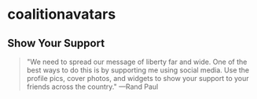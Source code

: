 # coalitionavatars

## Show Your Support
> "We need to spread our message of liberty far and wide. One of the best ways to do this is by supporting me using social media. Use the profile pics, cover photos, and widgets to show your support to your friends across the country." —Rand Paul
